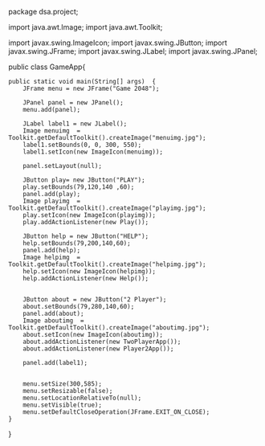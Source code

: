 package dsa.project;

import java.awt.Image;
import java.awt.Toolkit;

import javax.swing.ImageIcon;
import javax.swing.JButton;
import javax.swing.JFrame;
import javax.swing.JLabel;
import javax.swing.JPanel;

public class GameApp{
	
	public static void main(String[] args)  {
		JFrame menu = new JFrame("Game 2048");
		
		JPanel panel = new JPanel();
		menu.add(panel);
		
		JLabel label1 = new JLabel();
		Image menuimg  = Toolkit.getDefaultToolkit().createImage("menuimg.jpg"); 
		label1.setBounds(0, 0, 300, 550);
		label1.setIcon(new ImageIcon(menuimg));
		
		panel.setLayout(null);
	    
		JButton play= new JButton("PLAY");
		play.setBounds(79,120,140 ,60);
		panel.add(play);
		Image playimg  = Toolkit.getDefaultToolkit().createImage("playimg.jpg"); 
		play.setIcon(new ImageIcon(playimg));
		play.addActionListener(new Play());
		
		JButton help = new JButton("HELP");
		help.setBounds(79,200,140,60);
		panel.add(help);
		Image helpimg  = Toolkit.getDefaultToolkit().createImage("helpimg.jpg"); 
		help.setIcon(new ImageIcon(helpimg));
		help.addActionListener(new Help());
		
		
		JButton about = new JButton("2 Player");
		about.setBounds(79,280,140,60);
		panel.add(about);
		Image aboutimg  = Toolkit.getDefaultToolkit().createImage("aboutimg.jpg"); 
		about.setIcon(new ImageIcon(aboutimg));
		about.addActionListener(new TwoPlayerApp());
		about.addActionListener(new Player2App());
		
		panel.add(label1);
		
		
		menu.setSize(300,585);
		menu.setResizable(false);
		menu.setLocationRelativeTo(null);
		menu.setVisible(true);
		menu.setDefaultCloseOperation(JFrame.EXIT_ON_CLOSE);
	}
	

}
